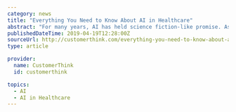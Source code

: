 ```yaml
---
category: news
title: "Everything You Need to Know About AI in Healthcare"
abstract: "For many years, AI has held science fiction-like promise. As on today, almost every field, domain and industry has been impacted as well as transformed by AI when it comes to processing efficiency and improvement. However, Artificial Intelligence and ..."
publishedDateTime: 2019-04-19T12:28:00Z
sourceUrl: http://customerthink.com/everything-you-need-to-know-about-ai-in-healthcare/
type: article

provider:
  name: CustomerThink
  id: customerthink

topics:
  - AI
  - AI in Healthcare
---
```

